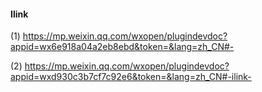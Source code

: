#### Ilink

(1) https://mp.weixin.qq.com/wxopen/plugindevdoc?appid=wx6e918a04a2eb8ebd&token=&lang=zh_CN#-

(2) https://mp.weixin.qq.com/wxopen/plugindevdoc?appid=wxd930c3b7cf7c92e6&token=&lang=zh_CN#-ilink-
